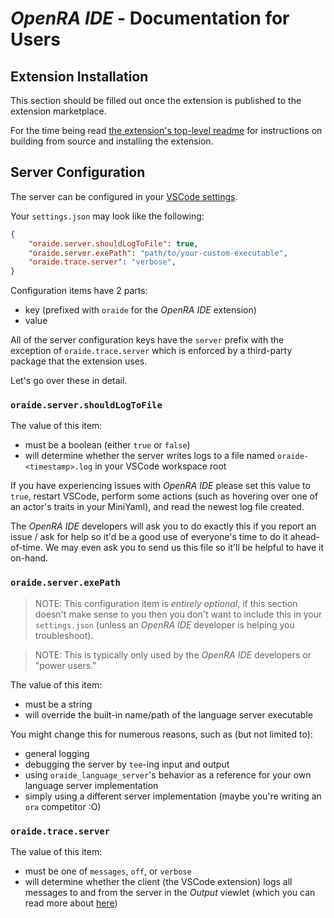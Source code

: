 # _OpenRA IDE_ - Documentation for Users

## Extension Installation

This section should be filled out once the extension is published to the
extension marketplace.

For the time being read [the extension's top-level
readme](../../README.md#installation)
for instructions on building from source and installing the extension.

## Server Configuration

The server can be configured in your [VSCode
settings](https://code.visualstudio.com/docs/getstarted/settings).

Your `settings.json` may look like the following:

```json
{
    "oraide.server.shouldLogToFile": true,
    "oraide.server.exePath": "path/to/your-custom-executable",
    "oraide.trace.server": "verbose",
}
```

Configuration items have 2 parts:
- key (prefixed with `oraide` for the _OpenRA IDE_ extension)
- value

All of the server configuration keys have the `server` prefix with the exception
of `oraide.trace.server` which is enforced by a third-party package that the
extension uses.

Let's go over these in detail.

### `oraide.server.shouldLogToFile`

The value of this item:
- must be a boolean (either `true` or `false`)
- will determine whether the server writes logs to a file named
`oraide-<timestamp>.log` in your VSCode workspace root

If you have experiencing issues with _OpenRA IDE_ please set this value to
`true`, restart VSCode, perform some actions (such as hovering over one of an
actor's traits in your MiniYaml), and read the newest log file created.

The _OpenRA IDE_ developers will ask you to do exactly this if you report an
issue / ask for help so it'd be a good use of everyone's time to do it
ahead-of-time.  We may even ask you to send us this file so it'll be helpful to
have it on-hand.

### `oraide.server.exePath`

> NOTE: This configuration item is _entirely optional_, if this section doesn't
make sense to you then you don't want to include this in your `settings.json`
(unless an _OpenRA IDE_ developer is helping you troubleshoot).

> NOTE: This is typically only used by the _OpenRA IDE_ developers or
"power users."

The value of this item:
- must be a string
- will override the built-in name/path of the language server executable

You might change this for numerous reasons, such as (but not limited to):
- general logging
- debugging the server by `tee`-ing input and output
- using `oraide_language_server`'s behavior as a reference for your own language
server implementation
- simply using a different server implementation (maybe you're writing an `ora`
competitor :O)

### `oraide.trace.server`

The value of this item:
- must be one of `messages`, `off`, or `verbose`
- will determine whether the client (the VSCode extension) logs all messages to
and from the server in the _Output_ viewlet (which you can read more about
[here](https://code.visualstudio.com/docs/editor/debugging))
